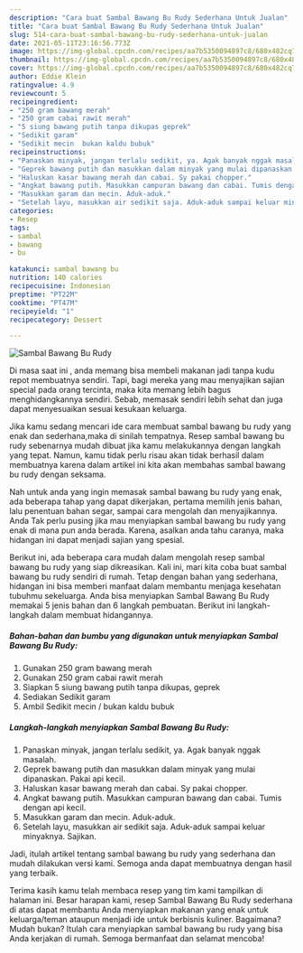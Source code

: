 ```yaml
---
description: "Cara buat Sambal Bawang Bu Rudy Sederhana Untuk Jualan"
title: "Cara buat Sambal Bawang Bu Rudy Sederhana Untuk Jualan"
slug: 514-cara-buat-sambal-bawang-bu-rudy-sederhana-untuk-jualan
date: 2021-05-11T23:16:56.773Z
image: https://img-global.cpcdn.com/recipes/aa7b5350094897c8/680x482cq70/sambal-bawang-bu-rudy-foto-resep-utama.jpg
thumbnail: https://img-global.cpcdn.com/recipes/aa7b5350094897c8/680x482cq70/sambal-bawang-bu-rudy-foto-resep-utama.jpg
cover: https://img-global.cpcdn.com/recipes/aa7b5350094897c8/680x482cq70/sambal-bawang-bu-rudy-foto-resep-utama.jpg
author: Eddie Klein
ratingvalue: 4.9
reviewcount: 5
recipeingredient:
- "250 gram bawang merah"
- "250 gram cabai rawit merah"
- "5 siung bawang putih tanpa dikupas geprek"
- "Sedikit garam"
- "Sedikit mecin  bukan kaldu bubuk"
recipeinstructions:
- "Panaskan minyak, jangan terlalu sedikit, ya. Agak banyak nggak masalah."
- "Geprek bawang putih dan masukkan dalam minyak yang mulai dipanaskan. Pakai api kecil."
- "Haluskan kasar bawang merah dan cabai. Sy pakai chopper."
- "Angkat bawang putih. Masukkan campuran bawang dan cabai. Tumis dengan api kecil."
- "Masukkan garam dan mecin. Aduk-aduk."
- "Setelah layu, masukkan air sedikit saja. Aduk-aduk sampai keluar minyaknya. Sajikan."
categories:
- Resep
tags:
- sambal
- bawang
- bu

katakunci: sambal bawang bu 
nutrition: 140 calories
recipecuisine: Indonesian
preptime: "PT22M"
cooktime: "PT47M"
recipeyield: "1"
recipecategory: Dessert

---
```



![Sambal Bawang Bu Rudy](https://img-global.cpcdn.com/recipes/aa7b5350094897c8/680x482cq70/sambal-bawang-bu-rudy-foto-resep-utama.jpg)

Di masa  saat ini , anda memang bisa membeli makanan jadi tanpa kudu repot membuatnya sendiri. Tapi, bagi mereka yang mau menyajikan sajian special pada orang tercinta, maka kita memang lebih bagus menghidangkannya sendiri. Sebab, memasak sendiri lebih sehat dan juga dapat menyesuaikan sesuai kesukaan keluarga.

Jika kamu sedang mencari ide cara membuat sambal bawang bu rudy yang enak dan sederhana,maka di sinilah tempatnya. Resep sambal bawang bu rudy  sebenarnya mudah dibuat jika kamu melakukannya dengan langkah yang tepat. Namun, kamu tidak perlu risau akan tidak berhasil dalam membuatnya 
karena dalam artikel ini kita akan membahas sambal bawang bu rudy dengan seksama.  



Nah untuk anda yang ingin memasak sambal bawang bu rudy yang enak, ada beberapa tahap yang dapat dikerjakan, pertama memilih jenis bahan, lalu penentuan bahan segar, sampai cara mengolah dan menyajikannya. Anda Tak perlu pusing jika mau menyiapkan sambal bawang bu rudy yang enak di mana pun anda berada. Karena, asalkan anda  tahu caranya, maka hidangan ini dapat menjadi sajian yang spesial.

Berikut ini, ada beberapa cara mudah dalam mengolah resep sambal bawang bu rudy yang siap dikreasikan. Kali ini, mari kita coba buat sambal bawang bu rudy sendiri di rumah. Tetap dengan bahan yang sederhana, hidangan ini bisa memberi manfaat dalam membantu menjaga kesehatan tubuhmu sekeluarga. Anda bisa menyiapkan Sambal Bawang Bu Rudy memakai 5 jenis bahan dan 6 langkah pembuatan. Berikut ini langkah-langkah dalam membuat hidangannya.

<!--inarticleads1-->

##### Bahan-bahan dan bumbu yang digunakan untuk menyiapkan Sambal Bawang Bu Rudy:

1. Gunakan 250 gram bawang merah
1. Gunakan 250 gram cabai rawit merah
1. Siapkan 5 siung bawang putih tanpa dikupas, geprek
1. Sediakan Sedikit garam
1. Ambil Sedikit mecin / bukan kaldu bubuk




<!--inarticleads2-->

##### Langkah-langkah menyiapkan Sambal Bawang Bu Rudy:

1. Panaskan minyak, jangan terlalu sedikit, ya. Agak banyak nggak masalah.
1. Geprek bawang putih dan masukkan dalam minyak yang mulai dipanaskan. Pakai api kecil.
1. Haluskan kasar bawang merah dan cabai. Sy pakai chopper.
1. Angkat bawang putih. Masukkan campuran bawang dan cabai. Tumis dengan api kecil.
1. Masukkan garam dan mecin. Aduk-aduk.
1. Setelah layu, masukkan air sedikit saja. Aduk-aduk sampai keluar minyaknya. Sajikan.




Jadi, itulah artikel tentang  sambal bawang bu rudy  yang sederhana dan mudah dilakukan versi kami. Semoga anda dapat membuatnya dengan hasil yang terbaik. 

Terima kasih kamu telah membaca resep yang tim kami tampilkan di halaman ini. Besar harapan kami, resep  Sambal Bawang Bu Rudy sederhana di atas dapat membantu Anda menyiapkan makanan yang enak untuk keluarga/teman ataupun menjadi ide untuk berbisnis kuliner. Bagaimana? Mudah bukan? Itulah cara menyiapkan sambal bawang bu rudy yang bisa Anda kerjakan di rumah. Semoga bermanfaat dan selamat mencoba!

